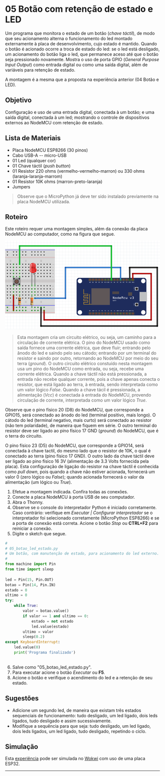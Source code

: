 # 05 Botão com retenção de estado e LED

Um programa que monitora o estado de um botão (*chave táctil*), de modo que seu acionamento alterna o funcionamento do led montado externamente à placa de desenvolvimento, cujo estado é mantido. Quando o botão é acionado ocorre a troca de estado do led: se o led está desligado, um acionamento do botão liga o led, que permanece aceso até que o botão seja pressionado novamente. Mostra o uso de porta GPIO (*General Purpose Input Output*) como entrada digital ou como uma saída digital, além de variáveis para retenção de estado.

A montagem é a mesma que a proposta na experiência anterior (04 Botão e LED).

## Objetivo

Configuração e uso de uma entrada digital, conectada à um botão; e uma saída digital, conectada à um led; mostrando o controle de dispositivos externos ao NodeMCU com retenção de estado.

## Lista de Materiais

* Placa NodeMCU ESP8266 (30 pinos)
* Cabo USB-A -- micro-USB
* 01 Led (qualquer cor)
* 01 Chave táctil (*push button*)
* 01 Resistor 220 ohms (vermelho-vermelho-marron) ou 330 ohms (laranja-laranja-marrom)
* 01 Resistor 10K ohms (marron-preto-laranja)
* Jumpers

> Observe que o MicroPython já deve ter sido instalado previamente na placa NodeMCU utilizada.

## Roteiro

Este roteiro requer uma montagem simples, além da conexão da placa NodeMCU ao computador, como na figura que segue.

![Circuito 05 botão led](figuras/05_botao_led_estado.png)

> Esta montagem cria um circuito elétrico, ou seja, um caminho para a circulação de corrente elétrica. O pino do NodeMCU usado como saída fornece uma corrente elétrica, que deve fluir; entrando pelo ânodo do led e saindo pelo seu cátodo; entrando por um terminal do resistor e saindo por outro, retornando ao NodeMCU por meio do seu terra (*ground*).
> O outro circuito elétrico constuído nesta montagem usa um pino do NodeMCU como entrada, ou seja, recebe uma corrente elétrica. Quando a chave táctil não está pressionada, a entrada não recebe qualquer corrente, pois a chave apenas conecta o resistor, que está ligado ao terra, à entrada, sendo interpretada como um valor lógico *False*. Quando a chave tácil é pressionada, a alimentação (*Vcc*) é conectada à entrada do NodeMCU, provendo circulação de corrente, interpretada como um valor lógico *True*.

Observe que o pino físico 20 (D8) do NodeMCU, que corresponde a GPIO15, será conectado ao ânodo do led (terminal positivo, mais longo). O cátodo do led (terminal negativo, mais curto) será conectado ao resistor (não tem polaridade), de maneira que fiquem em série. O outro terminal do resistor deve ser ligado ao pino físico 17 GND (*ground*) do NodeMCU, que é o terra do circuito.

O pino físico 23 (D5) do NodeMCU, que corresponde a GPIO14, será conectada à chave tactil, do mesmo lado que o resistor de 10K, o qual é conectado ao terra (pino físico 17 GND). O outro lado da chave táctil deve ser ligado ao pino físico 16 3V (alimentação de 3.3 Volts fornecida pela placa). Esta configuração de ligação do resistor na chave táctil é conhecida como *pull down*, pois quando a chave não estiver acionada, fornecerá um valor 0 (zero lógico ou *False*); quando acionada fornecerá o valor da alimentação (um lógico ou *True*).

1. Efetue a montagem indicada. Confira todas as conexões.
2. Conecte a placa NodeMCU à porta USB de seu computador.
3. Abra o Thonny.
4. Observe se o console do interpretador Python é iniciado corretamente. Caso contrário: verifique em *Executar | Configurar interpretador* se o interpretador foi selecionado corretamente (MicroPython ESP8266) e se a porta de conexão está correta. Acione o botão *Stop* ou **CTRL+F2** para reiniciar a conexão.
5. Digite o sketch que segue.

```python
#
# 05_botao_led_estado.py
# Um botão, com manutenção de estado, para acionamento do led externo.
#
from machine import Pin
from time import sleep

led = Pin(15, Pin.OUT)
botao = Pin(14, Pin.IN)
estado = 0
ultimo = 0
try:
    while True:
        valor = botao.value()
        if valor == 1 and ultimo == 0:
            estado = not estado
            led.value(estado)
        ultimo = valor
        sleep(0.2)
except KeyboardInterrupt:
    led.value(0)
    print('Programa finalizado')
		  
```

6. Salve como "05_botao_led_estado.py".
7. Para executar acione o botão *Executar* ou **F5**.
8. Acione o botão e verifique o acendimento do led e a retenção de seu estado.

## Sugestões

* Adicione um segundo led, de maneira que existam três estados sequenciais de funcionamento: tudo desligado, um led ligado, dois leds ligados, tudo desligado e assim sucessivamente.
* Modifique a sequência para que seja: tudo desligado, um led ligado, dois leds ligados, um led ligado, tudo desligado, repetindo o ciclo.

## Simulação

Esta [experiência](https://wokwi.com/projects/346254975009030738) pode ser simulada no [Wokwi](https://wokwi.com/projects/346254975009030738) com uso de uma placa ESP32.

---

